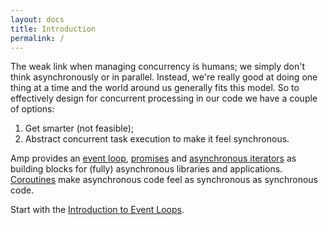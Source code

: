 ```yaml
---
layout: docs
title: Introduction
permalink: /
---
```

The weak link when managing concurrency is humans; we simply don't think asynchronously or in parallel. Instead, we're really good at doing one thing at a time and the world around us generally fits this model. So to effectively design for concurrent processing in our code we have a couple of options:

1. Get smarter (not feasible);
2. Abstract concurrent task execution to make it feel synchronous.

Amp provides an [event loop](./event-loop/README.md), [promises](./promises/README.md) and [asynchronous iterators](./iterators/README.md) as building blocks for (fully) asynchronous libraries and applications. [Coroutines](./coroutines/README.md) make asynchronous code feel as synchronous as synchronous code.

Start with the [Introduction to Event Loops](./event-loop/).
